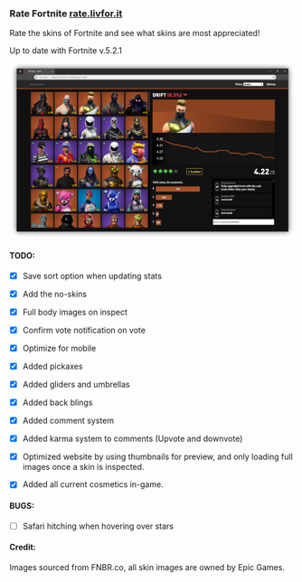 ### Rate Fortnite [rate.livfor.it](http://rate.livfor.it/)

Rate the skins of Fortnite and see what skins are most appreciated!

Up to date with Fortnite v.5.2.1

![Showcase Image Screenshot](img/17-8-screenshot.png)

#### TODO: 
 - [x] Save sort option when updating stats
 - [x] Add the no-skins
 - [x] Full body images on inspect
 - [x] Confirm vote notification on vote
 - [x] Optimize for mobile
 - [x] Added pickaxes
 - [x] Added gliders and umbrellas
 - [x] Added back blings
 - [x] Added comment system
 - [x] Added karma system to comments (Upvote and downvote)
 - [x] Optimized website by using thumbnails for preview, and only loading full images once a skin is inspected.
 - [x] Added all current cosmetics in-game.
 
 
 #### BUGS: 
 - [ ] Safari hitching when hovering over stars


 #### Credit: 
 Images sourced from FNBR.co, all skin images are owned by Epic Games.


 
